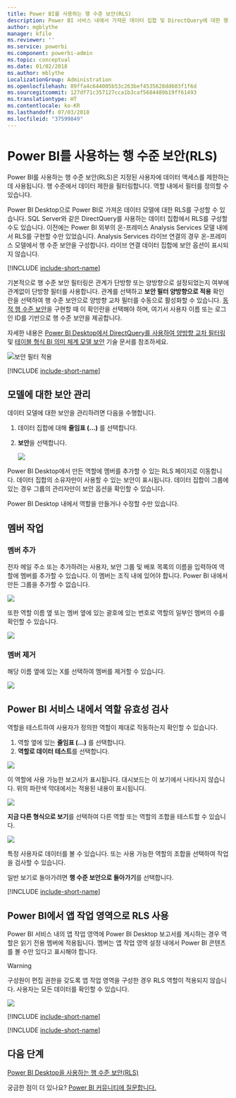 ```yaml
---
title: Power BI를 사용하는 행 수준 보안(RLS)
description: Power BI 서비스 내에서 가져온 데이터 집합 및 DirectQuery에 대한 행 수준 보안을 구성하는 방법입니다.
author: mgblythe
manager: kfile
ms.reviewer: ''
ms.service: powerbi
ms.component: powerbi-admin
ms.topic: conceptual
ms.date: 01/02/2018
ms.author: mblythe
LocalizationGroup: Administration
ms.openlocfilehash: 89ffa4c644005b53c263bef4535628dd603f1f6d
ms.sourcegitcommit: 127df71c357127cca1b3caf5684489b19ff61493
ms.translationtype: HT
ms.contentlocale: ko-KR
ms.lasthandoff: 07/03/2018
ms.locfileid: "37599849"
---
```

# <a name="row-level-security-rls-with-power-bi"></a>Power BI를 사용하는 행 수준 보안(RLS)
Power BI를 사용하는 행 수준 보안(RLS)은 지정된 사용자에 데이터 액세스를 제한하는 데 사용됩니다. 행 수준에서 데이터 제한을 필터링합니다. 역할 내에서 필터를 정의할 수 있습니다.

Power BI Desktop으로 Power BI로 가져온 데이터 모델에 대한 RLS를 구성할 수 있습니다. SQL Server와 같은 DirectQuery를 사용하는 데이터 집합에서 RLS를 구성할 수도 있습니다. 이전에는 Power BI 외부의 온-프레미스 Analysis Services 모델 내에서 RLS를 구현할 수만 있었습니다. Analysis Services 라이브 연결의 경우 온-프레미스 모델에서 행 수준 보안을 구성합니다. 라이브 연결 데이터 집합에 보안 옵션이 표시되지 않습니다.

[!INCLUDE [include-short-name](./includes/rls-desktop-define-roles.md)]

기본적으로 행 수준 보안 필터링은 관계가 단방향 또는 양방향으로 설정되었는지 여부에 관계없이 단방향 필터를 사용합니다. 관계를 선택하고 **보안 필터 양방향으로 적용** 확인란을 선택하여 행 수준 보안으로 양방향 교차 필터를 수동으로 활성화할 수 있습니다. [동적 행 수준 보안](https://docs.microsoft.com/sql/analysis-services/supplemental-lesson-implement-dynamic-security-by-using-row-filters)을 구현할 때 이 확인란을 선택해야 하며, 여기서 사용자 이름 또는 로그인 ID를 기반으로 행 수준 보안을 제공합니다. 

자세한 내용은 [Power BI Desktop에서 DirectQuery를 사용하여 양방향 교차 필터링](desktop-bidirectional-filtering.md) 및 [테이블 형식 BI 의미 체계 모델 보안](http://download.microsoft.com/download/D/2/0/D20E1C5F-72EA-4505-9F26-FEF9550EFD44/Securing%20the%20Tabular%20BI%20Semantic%20Model.docx) 기술 문서를 참조하세요.

![보안 필터 적용](media/service-admin-rls/rls-apply-security-filter.png)


[!INCLUDE [include-short-name](./includes/rls-desktop-view-as-roles.md)]

## <a name="manage-security-on-your-model"></a>모델에 대한 보안 관리
데이터 모델에 대한 보안을 관리하려면 다음을 수행합니다.

1. 데이터 집합에 대해 **줄임표 (...)** 를 선택합니다.
2. **보안**을 선택합니다.
   
   ![](media/service-admin-rls/rls-security.png)

Power BI Desktop에서 만든 역할에 멤버를 추가할 수 있는 RLS 페이지로 이동합니다. 데이터 집합의 소유자만이 사용할 수 있는 보안이 표시됩니다. 데이터 집합이 그룹에 있는 경우 그룹의 관리자만이 보안 옵션을 확인할 수 있습니다. 

Power BI Desktop 내에서 역할을 만들거나 수정할 수만 있습니다.

## <a name="working-with-members"></a>멤버 작업
### <a name="add-members"></a>멤버 추가
전자 메일 주소 또는 추가하려는 사용자, 보안 그룹 및 배포 목록의 이름을 입력하여 역할에 멤버를 추가할 수 있습니다. 이 멤버는 조직 내에 있어야 합니다. Power BI 내에서 만든 그룹을 추가할 수 없습니다.

![](media/service-admin-rls/rls-add-member.png)

또한 역할 이름 옆 또는 멤버 옆에 있는 괄호에 있는 번호로 역할의 일부인 멤버의 수를 확인할 수 있습니다.

![](media/service-admin-rls/rls-member-count.png)

### <a name="remove-members"></a>멤버 제거
해당 이름 옆에 있는 X를 선택하여 멤버를 제거할 수 있습니다. 

![](media/service-admin-rls/rls-remove-member.png)

## <a name="validating-the-role-within-the-power-bi-service"></a>Power BI 서비스 내에서 역할 유효성 검사
역할을 테스트하여 사용자가 정의한 역할이 제대로 작동하는지 확인할 수 있습니다. 

1. 역할 옆에 있는 **줄임표 (...)** 를 선택합니다.
2. **역할로 데이터 테스트**를 선택합니다.

![](media/service-admin-rls/rls-test-role.png)

이 역할에 사용 가능한 보고서가 표시됩니다. 대시보드는 이 보기에서 나타나지 않습니다. 위의 파란색 막대에서는 적용된 내용이 표시됩니다.

![](media/service-admin-rls/rls-test-role2.png)

**지금 다른 형식으로 보기**를 선택하여 다른 역할 또는 역할의 조합을 테스트할 수 있습니다.

![](media/service-admin-rls/rls-test-role3.png)

특정 사용자로 데이터를 볼 수 있습니다. 또는 사용 가능한 역할의 조합을 선택하여 작업을 검사할 수 있습니다. 

일반 보기로 돌아가려면 **행 수준 보안으로 돌아가기**를 선택합니다.

[!INCLUDE [include-short-name](./includes/rls-usernames.md)]

## <a name="using-rls-with-app-workspaces-in-power-bi"></a>Power BI에서 앱 작업 영역으로 RLS 사용
Power BI 서비스 내의 앱 작업 영역에 Power BI Desktop 보고서를 게시하는 경우 역할은 읽기 전용 멤버에 적용됩니다. 멤버는 앱 작업 영역 설정 내에서 Power BI 콘텐츠를 볼 수만 있다고 표시해야 합니다.

> [!WARNING]
> 구성원이 편집 권한을 갖도록 앱 작업 영역을 구성한 경우 RLS 역할이 적용되지 않습니다. 사용자는 모든 데이터를 확인할 수 있습니다.
> 
> 

![](media/service-admin-rls/rls-group-settings.png)

[!INCLUDE [include-short-name](./includes/rls-limitations.md)]

[!INCLUDE [include-short-name](./includes/rls-faq.md)]

## <a name="next-steps"></a>다음 단계
[Power BI Desktop을 사용하는 행 수준 보안(RLS)](desktop-rls.md)  

궁금한 점이 더 있나요? [Power BI 커뮤니티에 질문합니다.](http://community.powerbi.com/)

